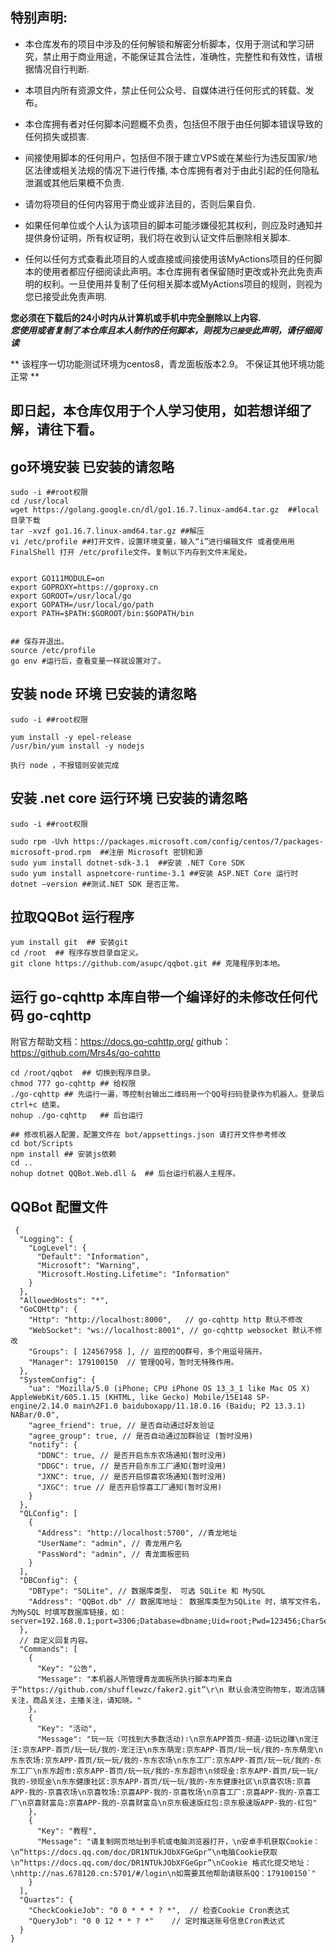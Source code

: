 ## 特别声明: 

* 本仓库发布的项目中涉及的任何解锁和解密分析脚本，仅用于测试和学习研究，禁止用于商业用途，不能保证其合法性，准确性，完整性和有效性，请根据情况自行判断.

* 本项目内所有资源文件，禁止任何公众号、自媒体进行任何形式的转载、发布。

* 本仓库拥有者对任何脚本问题概不负责，包括但不限于由任何脚本错误导致的任何损失或损害.

* 间接使用脚本的任何用户，包括但不限于建立VPS或在某些行为违反国家/地区法律或相关法规的情况下进行传播, 本仓库拥有者对于由此引起的任何隐私泄漏或其他后果概不负责.

* 请勿将项目的任何内容用于商业或非法目的，否则后果自负.

* 如果任何单位或个人认为该项目的脚本可能涉嫌侵犯其权利，则应及时通知并提供身份证明，所有权证明，我们将在收到认证文件后删除相关脚本.

* 任何以任何方式查看此项目的人或直接或间接使用该MyActions项目的任何脚本的使用者都应仔细阅读此声明。本仓库拥有者保留随时更改或补充此免责声明的权利。一旦使用并复制了任何相关脚本或MyActions项目的规则，则视为您已接受此免责声明.

 **您必须在下载后的24小时内从计算机或手机中完全删除以上内容.**  </br>
 ***您使用或者复制了本仓库且本人制作的任何脚本，则视为`已接受`此声明，请仔细阅读*** 

** 该程序一切功能测试环境为centos8，青龙面板版本2.9。 不保证其他环境功能正常 **

## 即日起，本仓库仅用于个人学习使用，如若想详细了解，请往下看。


## go环境安装 已安装的请忽略
 ```
sudo -i ##root权限
cd /usr/local
wget https://golang.google.cn/dl/go1.16.7.linux-amd64.tar.gz  ##local目录下载
tar -xvzf go1.16.7.linux-amd64.tar.gz ##解压
vi /etc/profile ##打开文件，设置环境变量，输入“i”进行编辑文件 或者使用用FinalShell 打开 /etc/profile文件。复制以下内存到文件末尾处。


export GO111MODULE=on
export GOPROXY=https://goproxy.cn
export GOROOT=/usr/local/go
export GOPATH=/usr/local/go/path
export PATH=$PATH:$GOROOT/bin:$GOPATH/bin


## 保存并退出。
source /etc/profile
go env #运行后，查看变量一样就设置对了。

 ```

 ## 安装 node 环境 已安装的请忽略
 ```
sudo -i ##root权限

yum install -y epel-release
/usr/bin/yum install -y nodejs

执行 node ，不报错则安装完成

 ```

 ## 安装 .net core 运行环境 已安装的请忽略
 ```
sudo -i ##root权限

sudo rpm -Uvh https://packages.microsoft.com/config/centos/7/packages-microsoft-prod.rpm  ##注册 Microsoft 密钥和源
sudo yum install dotnet-sdk-3.1  ##安装 .NET Core SDK
sudo yum install aspnetcore-runtime-3.1 ##安装 ASP.NET Core 运行时
dotnet –version ##测试.NET SDK 是否正常。

 ```


 ## 拉取QQBot 运行程序
 ```
 yum install git  ## 安装git
 cd /root  ## 程序存放目录自定义。
 git clone https://github.com/asupc/qqbot.git ## 克隆程序到本地。

 ```

 ## 运行 go-cqhttp 本库自带一个编译好的未修改任何代码 go-cqhttp
 附官方帮助文档：https://docs.go-cqhttp.org/
 github：https://github.com/Mrs4s/go-cqhttp
 ```
 cd /root/qqbot  ## 切换到程序目录。
 chmod 777 go-cqhttp ## 给权限
./go-cqhttp ## 先运行一遍，等控制台输出二维码用一个QQ号扫码登录作为机器人。登录后 ctrl+c 结束。
nohup ./go-cqhttp   ## 后台运行

 ## 修改机器人配置，配置文件在 bot/appsettings.json 请打开文件参考修改
 cd bot/Scripts
 npm install ## 安装js依赖
 cd ..
 nohup dotnet QQBot.Web.dll &  ## 后台运行机器人主程序。
 ```


 ## QQBot 配置文件
```
 {
  "Logging": {
    "LogLevel": {
      "Default": "Information",
      "Microsoft": "Warning",
      "Microsoft.Hosting.Lifetime": "Information"
    }
  },
  "AllowedHosts": "*",
  "GoCQHttp": {
    "Http": "http://localhost:8000",   // go-cqhttp http 默认不修改
    "WebSocket": "ws://localhost:8001", // go-cqhttp websocket 默认不修改
    "Groups": [ 124567958 ], // 监控的QQ群号，多个用逗号隔开。
    "Manager": 179100150  // 管理QQ号，暂时无特殊作用。
  },
  "SystemConfig": {
    "ua": "Mozilla/5.0 (iPhone; CPU iPhone OS 13_3_1 like Mac OS X) AppleWebKit/605.1.15 (KHTML, like Gecko) Mobile/15E148 SP-engine/2.14.0 main%2F1.0 baiduboxapp/11.18.0.16 (Baidu; P2 13.3.1) NABar/0.0",
    "agree_friend": true, // 是否自动通过好友验证
    "agree_group": true, // 是否自动通过加群验证 (暂时没用)
    "notify": {
      "DDNC": true, // 是否开启东东农场通知(暂时没用)
      "DDGC": true, // 是否开启东东工厂通知(暂时没用)
      "JXNC": true, // 是否开启惊喜农场通知(暂时没用)
      "JXGC": true // 是否开启惊喜工厂通知(暂时没用)
    }
  },
  "QLConfig": [
    {
      "Address": "http://localhost:5700", //青龙地址
      "UserName": "admin", // 青龙用户名
      "PassWord": "admin", // 青龙面板密码
    }
  ],
  "DBConfig": {
    "DBType": "SQLite", // 数据库类型， 可选 SQLite 和 MySQL
    "Address": "QQBot.db" // 数据库地址： 数据库类型为SQLite 时，填写文件名，为MySQL 时填写数据库链接，如：server=192.168.0.1;port=3306;Database=dbname;Uid=root;Pwd=123456;CharSet=utf8
  },
  // 自定义回复内容。
  "Commands": [
    {
      "Key": "公告",
      "Message": "本机器人所管理青龙面板所执行脚本均来自于“https://github.com/shufflewzc/faker2.git”\r\n 默认会清空购物车，取消店铺关注，商品关注，主播关注，请知晓。"
    },
    {
      "Key": "活动",
      "Message": "玩一玩（可找到大多数活动)∶\n京东APP首页-频道-边玩边赚\n宠汪汪:京东APP-首页/玩一玩/我的-宠汪汪\n东东萌宠:京东APP-首页/玩一玩/我的-东东萌宠\n东东农场:京东APP-首页/玩一玩/我的-东东农场\n东东工厂:京东APP-首页/玩一玩/我的-东东工厂\n东东超市:京东APP-首页/玩一玩/我的-东东超市\n领现金:京东APP-首页/玩一玩/我的-领现金\n东东健康社区:京东APP-首页/玩一玩/我的-东东健康社区\n京喜农场:京喜APP-我的-京喜农场\n京喜牧场:京喜APP-我的-京喜牧场\n京喜工厂:京喜APP-我的-京喜工厂\n京喜财富岛:京喜APP-我的-京喜财富岛\n京东极速版红包:京东极速版APP-我的-红包"
    },
    {
      "Key": "教程",
      "Message": "请复制网页地址到手机或电脑浏览器打开，\n安卓手机获取Cookie：\n“https://docs.qq.com/doc/DR1NTUkJObXFGeGpr”\n电脑Cookie获取\n“https://docs.qq.com/doc/DR1NTUkJObXFGeGpr”\nCookie 格式化提交地址：\nhttp://nas.678120.cn:5701/#/login\n如需要其他帮助请联系QQ：179100150`"
    }
  ],
  "Quartzs": {
    "CheckCookieJob": "0 0 * * * ? *",  // 检查Cookie Cron表达式
    "QueryJob": "0 0 12 * * ? *"    // 定时推送账号信息Cron表达式
  }
}
```